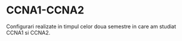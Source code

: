 # CCNA1-CCNA2

Configurari realizate in timpul celor doua semestre in care am studiat CCNA1 si CCNA2. 

